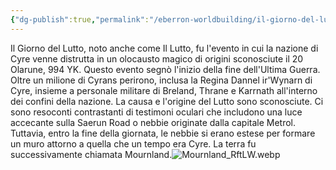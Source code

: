 ```yaml
---
{"dg-publish":true,"permalink":"/eberron-worldbuilding/il-giorno-del-lutto/","noteIcon":"3"}
---
```



Il Giorno del Lutto, noto anche come Il Lutto, fu l'evento in cui la nazione di Cyre venne distrutta in un olocausto magico di origini sconosciute il 20 Olarune, 994 YK. Questo evento segnò l'inizio della fine dell'Ultima Guerra. Oltre un milione di Cyrans perirono, inclusa la Regina Dannel ir'Wynarn di Cyre, insieme a personale militare di Breland, Thrane e Karrnath all'interno dei confini della nazione. La causa e l'origine del Lutto sono sconosciute. Ci sono resoconti contrastanti di testimoni oculari che includono una luce accecante sulla Saerun Road o nebbie originate dalla capitale Metrol. Tuttavia, entro la fine della giornata, le nebbie si erano estese per formare un muro attorno a quella che un tempo era Cyre. La terra fu successivamente chiamata Mournland.![Mournland_RftLW.webp](/img/user/Assets/Mournland_RftLW.webp)